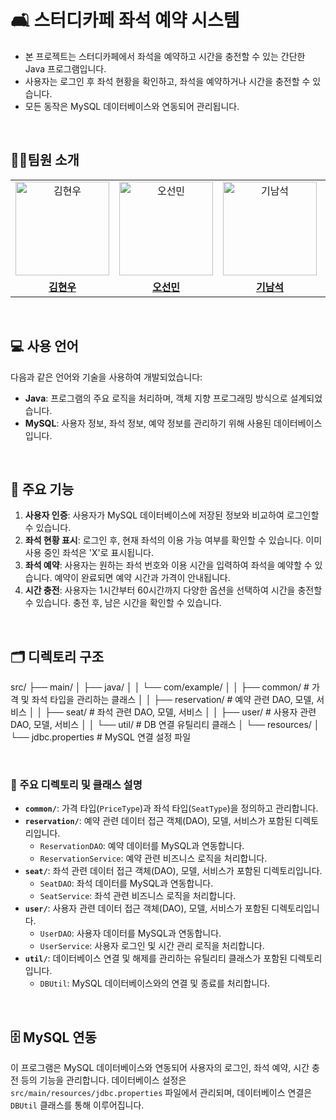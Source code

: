 # 🛋️ 스터디카페 좌석 예약 시스템

- 본 프로젝트는 스터디카페에서 좌석을 예약하고 시간을 충전할 수 있는 간단한 Java 프로그램입니다.
- 사용자는 로그인 후 좌석 현황을 확인하고, 좌석을 예약하거나 시간을 충전할 수 있습니다.
- 모든 동작은 MySQL 데이터베이스와 연동되어 관리됩니다.

<br>

## 👨‍💻팀원 소개

<table>
  <tr>
    <td align="center">
      <a href="https://github.com/kimh7537">
        <img src="https://github.com/kimh7537.png" alt="김현우" width="150" height="150"/>
      </a>
    </td>
    <td align="center">
      <a href="https://github.com/seonmin5">
        <img src="https://github.com/seonmin5.png" alt="오선민" width="150" height="150"/>
      </a>
    </td>
    <td align="center">
      <a href="https://github.com/Kee0304">
        <img src="https://github.com/Kee0304.png" alt="기남석" width="150" height="150"/>
      </a>
    </td>
        <td align="center">
      <a href="https://github.com/AnChanUng">
        <img src="https://github.com/AnChanUng.png" alt="안찬웅" width="150" height="150"/>
      </a>
    </td>
  </tr>
   <tr>
    <td align="center">
      <a href="https://github.com/kimh7537">
        <b>김현우</b>
      </a>
    </td>
    <td align="center">
      <a href="https://github.com/seonmin5">
        <b>오선민</b>
      </a>
    </td>
    <td align="center">
      <a href="https://github.com/Kee0304">
        <b>기남석</b>
      </a>
    </td>
    <td align="center">
      <a href="https://github.com/AnChanUng">
        <b>안찬웅</b>
      </a>
    </td>
  </tr>
</table>

<br>

## 💻 사용 언어

다음과 같은 언어와 기술을 사용하여 개발되었습니다:
- **Java**: 프로그램의 주요 로직을 처리하며, 객체 지향 프로그래밍 방식으로 설계되었습니다.
- **MySQL**: 사용자 정보, 좌석 정보, 예약 정보를 관리하기 위해 사용된 데이터베이스입니다.

<br>

## 🔧 주요 기능

1. **사용자 인증**: 사용자가 MySQL 데이터베이스에 저장된 정보와 비교하여 로그인할 수 있습니다.
2. **좌석 현황 표시**: 로그인 후, 현재 좌석의 이용 가능 여부를 확인할 수 있습니다. 이미 사용 중인 좌석은 'X'로 표시됩니다.
3. **좌석 예약**: 사용자는 원하는 좌석 번호와 이용 시간을 입력하여 좌석을 예약할 수 있습니다. 예약이 완료되면 예약 시간과 가격이 안내됩니다.
4. **시간 충전**: 사용자는 1시간부터 60시간까지 다양한 옵션을 선택하여 시간을 충전할 수 있습니다. 충전 후, 남은 시간을 확인할 수 있습니다.

<br>

## 🗂️ 디렉토리 구조


src/
├── main/
│ ├── java/
│ │ └── com/example/
│ │ ├── common/ # 가격 및 좌석 타입을 관리하는 클래스
│ │ ├── reservation/ # 예약 관련 DAO, 모델, 서비스
│ │ ├── seat/ # 좌석 관련 DAO, 모델, 서비스
│ │ ├── user/ # 사용자 관련 DAO, 모델, 서비스
│ │ └── util/ # DB 연결 유틸리티 클래스
│ └── resources/
│ └── jdbc.properties # MySQL 연결 설정 파일

<br>

### 📂 주요 디렉토리 및 클래스 설명

- **`common/`**: 가격 타입(`PriceType`)과 좌석 타입(`SeatType`)을 정의하고 관리합니다.
- **`reservation/`**: 예약 관련 데이터 접근 객체(DAO), 모델, 서비스가 포함된 디렉토리입니다.
  - `ReservationDAO`: 예약 데이터를 MySQL과 연동합니다.
  - `ReservationService`: 예약 관련 비즈니스 로직을 처리합니다.
- **`seat/`**: 좌석 관련 데이터 접근 객체(DAO), 모델, 서비스가 포함된 디렉토리입니다.
  - `SeatDAO`: 좌석 데이터를 MySQL과 연동합니다.
  - `SeatService`: 좌석 관련 비즈니스 로직을 처리합니다.
- **`user/`**: 사용자 관련 데이터 접근 객체(DAO), 모델, 서비스가 포함된 디렉토리입니다.
  - `UserDAO`: 사용자 데이터를 MySQL과 연동합니다.
  - `UserService`: 사용자 로그인 및 시간 관리 로직을 처리합니다.
- **`util/`**: 데이터베이스 연결 및 해제를 관리하는 유틸리티 클래스가 포함된 디렉토리입니다.
  - `DBUtil`: MySQL 데이터베이스와의 연결 및 종료를 처리합니다.

<br>

## 🗄️ MySQL 연동

이 프로그램은 MySQL 데이터베이스와 연동되어 사용자의 로그인, 좌석 예약, 시간 충전 등의 기능을 관리합니다. 데이터베이스 설정은 `src/main/resources/jdbc.properties` 파일에서 관리되며, 데이터베이스 연결은 `DBUtil` 클래스를 통해 이루어집니다.

<br>

